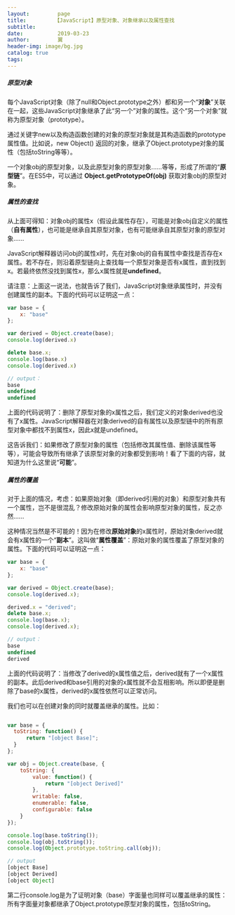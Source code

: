```yaml
---
layout:         page
title:         【JavaScript】原型对象、对象继承以及属性查找
subtitle:       
date:           2019-03-23
author:         翼
header-img: image/bg.jpg
catalog: true
tags:
---
```


##### 原型对象
每个JavaScript对象（除了null和Object.prototype之外）都和另一个“**对象**”关联在一起，这些JavaScript对象继承了此“另一个”对象的属性。这个“另一个对象”就称为原型对象（prototype）。

通过关键字new以及构造函数创建的对象的原型对象就是其构造函数的prototype属性值。比如说，new Object() 返回的对象，继承了Object.prototype对象的属性（包括toString等等）。

一个对象obj的原型对象，以及此原型对象的原型对象......等等，形成了所谓的“**原型链**”。在ES5中，可以通过 **Object.getPrototypeOf(obj)** 获取对象obj的原型对象。

##### 属性的查找
从上面可得知：对象obj的属性x（假设此属性存在），可能是对象obj自定义的属性（**自有属性**），也可能是继承自其原型对象，也有可能继承自其原型对象的原型对象......

JavaScript解释器访问obj的属性x时，先在对象obj的自有属性中查找是否存在x属性。若不存在，则沿着原型链向上查找每一个原型对象是否有x属性，直到找到x。若最终依然没找到属性x，那么x属性就是**undefined**。

请注意：上面这一说法，也就告诉了我们，JavaScript对象继承属性时，并没有创建属性的副本。下面的代码可以证明这一点：
```JavaScript
var base = {
    x: "base"
};

var derived = Object.create(base);
console.log(derived.x)

delete base.x;
console.log(base.x)
console.log(derived.x)

// output：
base
undefined
undefined
```
上面的代码说明了：删除了原型对象的x属性之后，我们定义的对象derived也没有了x属性。JavaScript解释器在对象derived的自有属性以及原型链中的所有原型对象中都找不到属性x，因此x就是undefined。

这告诉我们：如果修改了原型对象的属性（包括修改其属性值、删除该属性等等），可能会导致所有继承了该原型对象的对象都受到影响！看了下面的内容，就知道为什么这里说“**可能**”。

##### 属性的覆盖
对于上面的情况，考虑：如果原始对象（即derived引用的对象）和原型对象共有一个属性，岂不是很混乱？修改原始对象的属性会影响原型对象的属性，反之亦然......

这种情况当然是不可能的！因为在修改**原始对象**的x属性时，原始对象derived就会有x属性的一个“**副本**”。这叫做“**属性覆盖**”：原始对象的属性覆盖了原型对象的属性。下面的代码可以证明这一点：
```JavaScript
var base = {
    x: "base"
};

var derived = Object.create(base);
console.log(derived.x);

derived.x = "derived";
delete base.x;
console.log(base.x);
console.log(derived.x);

// output：
base
undefined
derived
```
上面的代码说明了：当修改了derived的x属性值之后，derived就有了一个x属性的副本。此后derived和base引用的对象的x属性就不会互相影响。所以即便是删除了base的x属性，derived的x属性依然可以正常访问。


我们也可以在创建对象的同时就覆盖继承的属性。比如：
```JavaScript

var base = {
  toString: function() {
      return "[object Base]";
  }  
};

var obj = Object.create(base, {
    toString: {
        value: function() {
            return "[object Derived]"
        },
        writable: false,
        enumerable: false,
        configurable: false
    }
});

console.log(base.toString());
console.log(obj.toString());
console.log(Object.prototype.toString.call(obj));

// output
[object Base]
[object Derived]
[object Object]

```
第二行console.log是为了证明对象（base）字面量也同样可以覆盖继承的属性：所有字面量对象都继承了Object.prototype原型对象的属性，包括toString。



